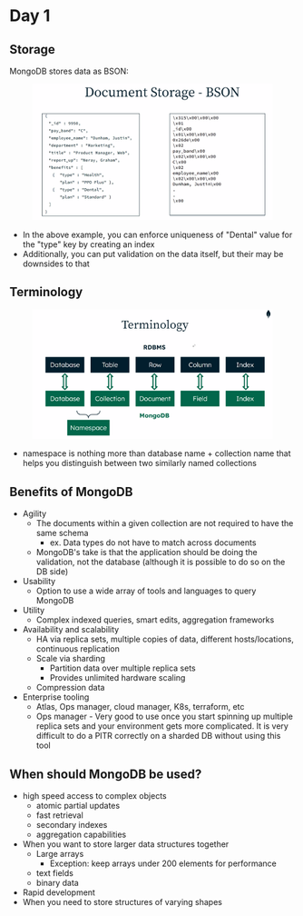 # Day 1

## Storage

MongoDB stores data as BSON:

<figure><img src="../../.gitbook/assets/image (10).png" alt=""><figcaption></figcaption></figure>

* In the above example, you can enforce uniqueness of "Dental" value for the "type" key by creating an index
* Additionally, you can put validation on the data itself, but their may be downsides to that

## Terminology

<figure><img src="../../.gitbook/assets/image (11).png" alt=""><figcaption></figcaption></figure>

* namespace is nothing more than database name + collection name that helps you distinguish between two similarly named collections

## Benefits of MongoDB

* Agility
  * The documents within a given collection are not required to have the same schema
    * ex. Data types do not have to match across documents
  * MongoDB's take is that the application should be doing the validation, not the database (although it is possible to do so on the DB side)
* Usability
  * Option to use a wide array of tools and languages to query MongoDB
* Utility
  * Complex indexed queries, smart edits, aggregation frameworks
* Availability and scalability
  * HA via replica sets, multiple copies of data, different hosts/locations, continuous replication
  * Scale via sharding
    * Partition data over multiple replica sets
    * Provides unlimited hardware scaling
  * Compression data
* Enterprise tooling
  * Atlas, Ops manager, cloud manager, K8s, terraform, etc
  * Ops manager - Very good to use once you start spinning up multiple replica sets and your environment gets more complicated. It is very difficult to do a PITR correctly on a sharded DB without using this tool

## When should MongoDB be used?

* high speed access to complex objects
  * atomic partial updates
  * fast retrieval
  * secondary indexes
  * aggregation capabilities
* When you want to store larger data structures together
  * Large arrays
    * Exception: keep arrays under 200 elements for performance
  * text fields
  * binary data
* Rapid development
* When you need to store structures of varying shapes

